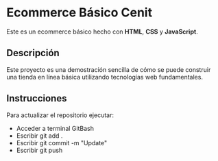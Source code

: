 # Ecommerce Básico Cenit

Este es un ecommerce básico hecho con **HTML**, **CSS** y **JavaScript**.

## Descripción

Este proyecto es una demostración sencilla de cómo se puede construir una tienda en línea básica utilizando tecnologías web fundamentales.

## Instrucciones

Para actualizar el repositorio ejecutar:

- Acceder a terminal GitBash
- Escribir git add .
- Escribir git commit -m "Update"
- Escribir git push
